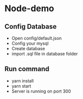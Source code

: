 # Node-demo
## Config Database
* Open config/default.json
* Config your mysql 
* Create database 
* import .sql file in database folder

## Run command
* yarn install
* yarn start
* Server is running on port 300
